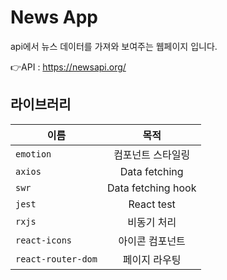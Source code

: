 # News App
api에서 뉴스 데이터를 가져와 보여주는 웹페이지 입니다.

👉API : https://newsapi.org/

## 라이브러리
| 이름 | 목적 |
|---|:---:|
| `emotion` |           컴포넌트 스타일링           | 
| `axios` |           Data fetching          | 
| `swr` |           Data fetching hook          |  
| `jest` |           React test           |  
| `rxjs` |           비동기 처리           |  
| `react-icons` |           아이콘 컴포넌트           | 
| `react-router-dom` |           페이지 라우팅          | 



